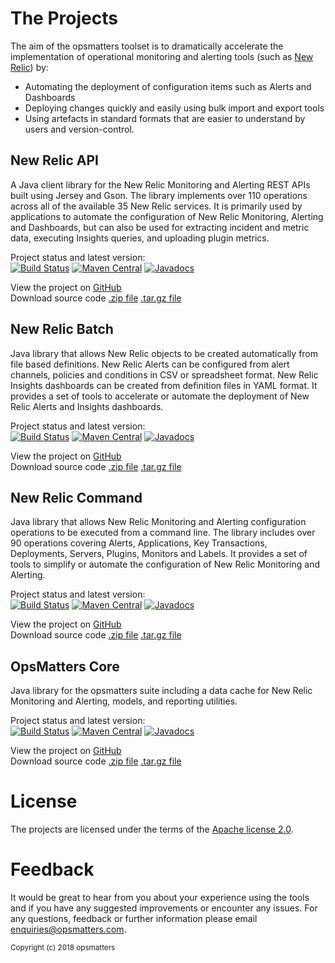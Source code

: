 # The Projects

The aim of the opsmatters toolset is to dramatically accelerate the implementation of operational monitoring and alerting tools (such as [New Relic](http://newrelic.com)) by:
- Automating the deployment of configuration items such as Alerts and Dashboards
- Deploying changes quickly and easily using bulk import and export tools
- Using artefacts in standard formats that are easier to understand by users and version-control.

## New Relic API
A Java client library for the New Relic Monitoring and Alerting REST APIs built using Jersey and Gson.
The library implements over 110 operations across all of the available 35 New Relic services.
It is primarily used by applications to automate the configuration of New Relic Monitoring, Alerting and Dashboards, but can also be used for extracting incident and metric data, executing Insights queries, and uploading plugin metrics.

Project status and latest version:  
[![Build Status](https://travis-ci.org/opsmatters/newrelic-api.svg?branch=master)](https://travis-ci.org/opsmatters/newrelic-api)
[![Maven Central](https://maven-badges.herokuapp.com/maven-central/com.opsmatters/newrelic-api/badge.svg?style=blue)](https://maven-badges.herokuapp.com/maven-central/com.opsmatters/newrelic-api)
[![Javadocs](http://javadoc.io/badge/com.opsmatters/newrelic-api.svg)](http://javadoc.io/doc/com.opsmatters/newrelic-api)  

View the project on [GitHub](https://github.com/opsmatters/newrelic-api)  
Download source code [.zip file](https://github.com/opsmatters/newrelic-api/zipball/master) [.tar.gz file](https://github.com/opsmatters/newrelic-api/tarball/master)

## New Relic Batch
Java library that allows New Relic objects to be created automatically from file based definitions.
New Relic Alerts can be configured from alert channels, policies and conditions in CSV or spreadsheet format.
New Relic Insights dashboards can be created from definition files in YAML format.
It provides a set of tools to accelerate or automate the deployment of New Relic Alerts and Insights dashboards.

Project status and latest version:  
[![Build Status](https://travis-ci.org/opsmatters/newrelic-batch.svg?branch=master)](https://travis-ci.org/opsmatters/newrelic-batch)
[![Maven Central](https://maven-badges.herokuapp.com/maven-central/com.opsmatters/newrelic-batch/badge.svg?style=blue)](https://maven-badges.herokuapp.com/maven-central/com.opsmatters/newrelic-batch)
[![Javadocs](http://javadoc.io/badge/com.opsmatters/newrelic-batch.svg)](http://javadoc.io/doc/com.opsmatters/newrelic-batch)

View the project on [GitHub](https://github.com/opsmatters/newrelic-batch)  
Download source code [.zip file](https://github.com/opsmatters/newrelic-batch/zipball/master) [.tar.gz file](https://github.com/opsmatters/newrelic-batch/tarball/master)

## New Relic Command
Java library that allows New Relic Monitoring and Alerting configuration operations to be executed from a command line.
The library includes over 90 operations covering Alerts, Applications, Key Transactions, Deployments, Servers, Plugins, Monitors and Labels. 
It provides a set of tools to simplify or automate the configuration of New Relic Monitoring and Alerting.

Project status and latest version:  
[![Build Status](https://travis-ci.org/opsmatters/newrelic-command.svg?branch=master)](https://travis-ci.org/opsmatters/newrelic-command)
[![Maven Central](https://maven-badges.herokuapp.com/maven-central/com.opsmatters/newrelic-command/badge.svg?style=blue)](https://maven-badges.herokuapp.com/maven-central/com.opsmatters/newrelic-command)
[![Javadocs](http://javadoc.io/badge/com.opsmatters/newrelic-command.svg)](http://javadoc.io/doc/com.opsmatters/newrelic-command)

View the project on [GitHub](https://github.com/opsmatters/newrelic-command)  
Download source code [.zip file](https://github.com/opsmatters/newrelic-command/zipball/master) [.tar.gz file](https://github.com/opsmatters/newrelic-command/tarball/master)

## OpsMatters Core
Java library for the opsmatters suite including a data cache for New Relic Monitoring and Alerting, models, and reporting utilities.

Project status and latest version:  
[![Build Status](https://travis-ci.org/opsmatters/opsmatters-core.svg?branch=master)](https://travis-ci.org/opsmatters/opsmatters-core)
[![Maven Central](https://maven-badges.herokuapp.com/maven-central/com.opsmatters/opsmatters-core/badge.svg?style=blue)](https://maven-badges.herokuapp.com/maven-central/com.opsmatters/opsmatters-core)
[![Javadocs](http://javadoc.io/badge/com.opsmatters/opsmatters-core.svg)](http://javadoc.io/doc/com.opsmatters/opsmatters-core)

View the project on [GitHub](https://github.com/opsmatters/opsmatters-core)  
Download source code [.zip file](https://github.com/opsmatters/opsmatters-core/zipball/master) [.tar.gz file](https://github.com/opsmatters/opsmatters-core/tarball/master)

# License

The projects are licensed under the terms of the [Apache license 2.0](https://www.apache.org/licenses/LICENSE-2.0.html).

# Feedback

It would be great to hear from you about your experience using the tools and if you have any suggested improvements or encounter any issues.
For any questions, feedback or further information please email [enquiries@opsmatters.com](mailto:enquiries@opsmatters.com).

<sub>Copyright (c) 2018 opsmatters</sub>